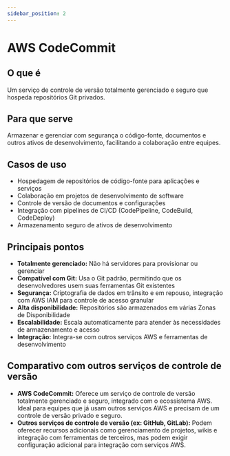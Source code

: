 ```yaml
---
sidebar_position: 2
---
```


# AWS CodeCommit

## O que é
Um serviço de controle de versão totalmente gerenciado e seguro que hospeda repositórios Git privados.

## Para que serve
Armazenar e gerenciar com segurança o código-fonte, documentos e outros ativos de desenvolvimento, facilitando a colaboração entre equipes.

## Casos de uso
- Hospedagem de repositórios de código-fonte para aplicações e serviços
- Colaboração em projetos de desenvolvimento de software
- Controle de versão de documentos e configurações
- Integração com pipelines de CI/CD (CodePipeline, CodeBuild, CodeDeploy)
- Armazenamento seguro de ativos de desenvolvimento

## Principais pontos
- **Totalmente gerenciado:** Não há servidores para provisionar ou gerenciar
- **Compatível com Git:** Usa o Git padrão, permitindo que os desenvolvedores usem suas ferramentas Git existentes
- **Segurança:** Criptografia de dados em trânsito e em repouso, integração com AWS IAM para controle de acesso granular
- **Alta disponibilidade:** Repositórios são armazenados em várias Zonas de Disponibilidade
- **Escalabilidade:** Escala automaticamente para atender às necessidades de armazenamento e acesso
- **Integração:** Integra-se com outros serviços AWS e ferramentas de desenvolvimento

## Comparativo com outros serviços de controle de versão
- **AWS CodeCommit:** Oferece um serviço de controle de versão totalmente gerenciado e seguro, integrado com o ecossistema AWS. Ideal para equipes que já usam outros serviços AWS e precisam de um controle de versão privado e seguro.
- **Outros serviços de controle de versão (ex: GitHub, GitLab):** Podem oferecer recursos adicionais como gerenciamento de projetos, wikis e integração com ferramentas de terceiros, mas podem exigir configuração adicional para integração com serviços AWS. 